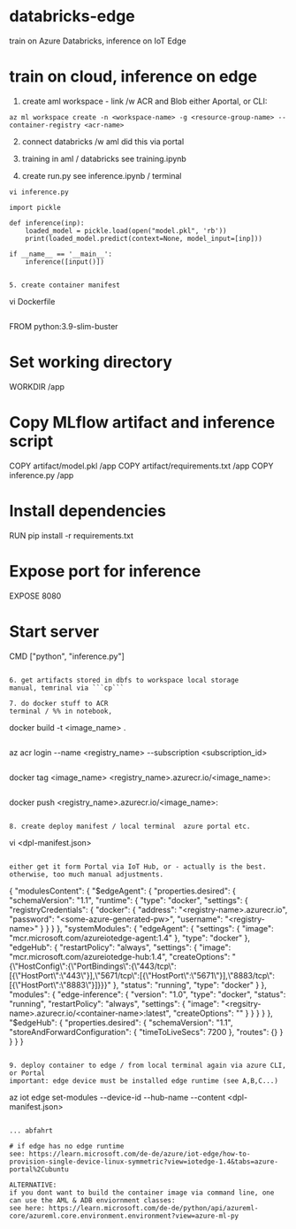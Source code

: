# databricks-edge
train on Azure Databricks, inference on IoT Edge

# train on cloud, inference on edge

1. create aml workspace - link /w ACR and Blob
either Aportal, or CLI:

```
az ml workspace create -n <workspace-name> -g <resource-group-name> --container-registry <acr-name>
```

2. connect databricks /w aml
did this via portal 
 
3. training in aml / databricks
see training.ipynb

4. create run.py
see inference.ipynb / terminal 

```
vi inference.py
``` 

```
import pickle

def inference(inp):
    loaded_model = pickle.load(open("model.pkl", 'rb'))
    print(loaded_model.predict(context=None, model_input=[inp]))
    
if __name__ == '__main__':
    inference([input()])


5. create container manifest

```
vi Dockerfile
```

```
FROM python:3.9-slim-buster

# Set working directory
WORKDIR /app

# Copy MLflow artifact and inference script
COPY artifact/model.pkl /app
COPY artifact/requirements.txt /app
COPY inference.py /app

# Install dependencies
RUN pip install -r requirements.txt

# Expose port for inference
EXPOSE 8080

# Start server
CMD ["python", "inference.py"]
```

6. get artifacts stored in dbfs to workspace local storage 
manual, temrinal via ```cp```

7. do docker stuff to ACR
terminal / %% in notebook, 

```
docker build -t <image_name> .
```

```
az acr login --name <registry_name> --subscription <subscription_id>
```

```
docker tag <image_name> <registry_name>.azurecr.io/<image_name>:<tag>
```

```
docker push <registry_name>.azurecr.io/<image_name>:<tag>
```

8. create deploy manifest / local terminal  azure portal etc.  

```
vi <dpl-manifest.json>
```

either get it form Portal via IoT Hub, or - actually is the best. otherwise, too much manual adjustments. 

```
{
    "modulesContent": {
        "$edgeAgent": {
            "properties.desired": {
                "schemaVersion": "1.1",
                "runtime": {
                    "type": "docker",
                    "settings": {
                        "registryCredentials": {
                            "docker": {
                                "address": "<registry-name>.azurecr.io",
                                "password": "<some-azure-generated-pw>",
                                "username": "<registry-name>"
                            }
                        }
                    }
                },
                "systemModules": {
                    "edgeAgent": {
                        "settings": {
                            "image": "mcr.microsoft.com/azureiotedge-agent:1.4"
                        },
                        "type": "docker"
                    },
                    "edgeHub": {
                        "restartPolicy": "always",
                        "settings": {
                            "image": "mcr.microsoft.com/azureiotedge-hub:1.4",
                            "createOptions": "{\"HostConfig\":{\"PortBindings\":{\"443/tcp\":[{\"HostPort\":\"443\"}],\"5671/tcp\":[{\"HostPort\":\"5671\"}],\"8883/tcp\":[{\"HostPort\":\"8883\"}]}}}"
                        },
                        "status": "running",
                        "type": "docker"
                    }
                },
                "modules": {
                    "edge-inference": {
                        "version": "1.0",
                        "type": "docker",
                        "status": "running",
                        "restartPolicy": "always",
                        "settings": {
                            "image": "<regsitry-name>.azurecr.io/<container-name>:latest",
                            "createOptions": ""
                        }
                    }
                }
            }
        },
        "$edgeHub": {
            "properties.desired": {
                "schemaVersion": "1.1",
                "storeAndForwardConfiguration": {
                    "timeToLiveSecs": 7200
                },
                "routes": {}
            }
        }
    }
}
```

9. deploy container to edge / from local terminal again via azure CLI, or Portal
important: edge device must be installed edge runtime (see A,B,C...)

```
az iot edge set-modules --device-id <device-name> --hub-name <hub-name> --content <dpl-manifest.json>
```

... abfahrt 

# if edge has no edge runtime 
see: https://learn.microsoft.com/de-de/azure/iot-edge/how-to-provision-single-device-linux-symmetric?view=iotedge-1.4&tabs=azure-portal%2Cubuntu 

ALTERNATIVE: 
if you dont want to build the container image via command line, one can use the AML & ADB enviornment classes: 
see here: https://learn.microsoft.com/de-de/python/api/azureml-core/azureml.core.environment.environment?view=azure-ml-py
